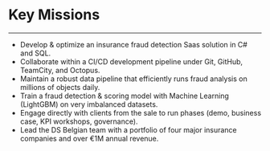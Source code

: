 # Key Missions
---

- Develop & optimize an insurance fraud detection Saas solution in C# and SQL.
- Collaborate within a CI/CD development pipeline under Git, GitHub, TeamCity, and Octopus.
- Maintain a robust data pipeline that efficiently runs fraud analysis on millions of objects daily.
- Train a fraud detection & scoring model with Machine Learning (LightGBM) on very imbalanced datasets.
- Engage directly with clients from the sale to run phases (demo, business case, KPI workshops, governance).
- Lead the DS Belgian team with a portfolio of four major insurance companies and over €1M annual revenue.